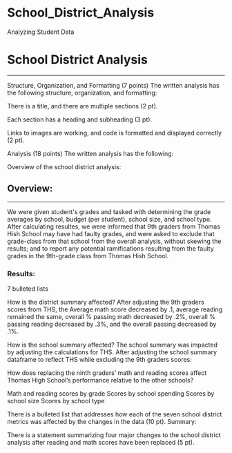 # School_District_Analysis
Analyzing Student Data
# School District Analysis
---


Structure, Organization, and Formatting (7 points)
The written analysis has the following structure, organization, and formatting:

There is a title, and there are multiple sections (2 pt).

Each section has a heading and subheading (3 pt).

Links to images are working, and code is formatted and displayed correctly (2 pt).

Analysis (18 points)
The written analysis has the following:

Overview of the school district analysis:

## Overview:
___
We were given student's grades and tasked with determining the grade averages by school, budget (per student), school size, and school type. After calculating resultes, we were informed that 9th graders from Thomas Hish School may have had faulty grades, and were asked to exclude that grade-class from that school from the overall analysis, without skewing the results; and to report any potential ramifications resulting from the faulty grades in the 9th-grade class from Thomas Hish School.

### Results:
7 bulleted lists

How is the district summary affected?
After adjusting the 9th graders scores from THS, the Average math score decreased by .1, average reading remained the same, overall % passing math decreased by .2%, overall % passing reading decreased by .3%, and the overall passing decreased by .1%.

How is the school summary affected?
The school summary was impacted by adjusting the calculations for THS. After adjusting the school summary dataframe to reflect THS while excluding the 9th graders scores:


How does replacing the ninth graders’ math and reading scores affect Thomas High School’s performance relative to the other schools?

Math and reading scores by grade
Scores by school spending
Scores by school size
Scores by school type


There is a bulleted list that addresses how each of the seven school district metrics was affected by the changes in the data (10 pt).
Summary:

There is a statement summarizing four major changes to the school district analysis after reading and math scores have been replaced (5 pt).
